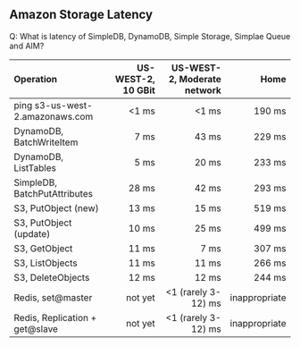 ## Amazon Storage Latency
Q: What is latency of SimpleDB, DynamoDB, Simple Storage, Simplae Queue and AIM?

|      Operation                       | US-WEST-2, 10 GBit | US-WEST-2, Moderate network   | Home                     |
| :-------                             |              ---:  |                 ---:  |                   ---: |
| ping s3-us-west-2.amazonaws.com      |              <1 ms |                 <1 ms |                190 ms  |
| DynamoDB, BatchWriteItem             |               7 ms |                 43 ms |                229 ms  |
| DynamoDB, ListTables                 |               5 ms |                 20 ms |                233 ms  |
| SimpleDB, BatchPutAttributes         |              28 ms |                 42 ms |                293 ms  |
| S3, PutObject (new)                  |              13 ms |                 15 ms |                519 ms  |
| S3, PutObject (update)               |              10 ms |                 25 ms |                499 ms  |
| S3, GetObject                        |              11 ms |                  7 ms |                307 ms  |
| S3, ListObjects                      |              11 ms |                 11 ms |                266 ms  |
| S3, DeleteObjects                    |              12 ms |                 12 ms |                244 ms  |
| Redis, set@master                    |            not yet |   <1 (rarely 3-12) ms |         inappropriate  |
| Redis, Replication + get@slave       |            not yet |   <1 (rarely 3-12) ms |         inappropriate  |
